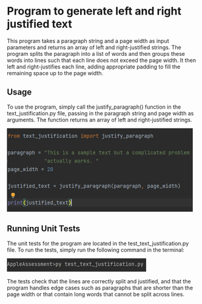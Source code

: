 # Program to generate left and right justified text
This program takes a paragraph string and a page width as input parameters and returns an array of left and right-justified strings. The program splits the paragraph into a list of words and then groups these words into lines such that each line does not exceed the page width. It then left and right-justifies each line, adding appropriate padding to fill the remaining space up to the page width.

## Usage
To use the program, simply call the justify_paragraph() function in the text_justification.py file, passing in the paragraph string and page width as arguments. The function returns an array of left and right-justified strings.

![main.py](/assets/main.png)

## Running Unit Tests
The unit tests for the program are located in the test_text_justification.py file. To run the tests, simply run the following command in the terminal:

![test_text_justification.py](/assets/test.png)

The tests check that the lines are correctly split and justified, and that the program handles edge cases such as paragraphs that are shorter than the page width or that contain long words that cannot be split across lines.